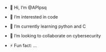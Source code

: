 - 👋 Hi, I’m @APIpsq
- 👀 I’m interested in code
- 🌱 I’m currently learning python and C
- 💞️ I’m looking to collaborate on cybersecurity


- ⚡ Fun fact: ...

<!---
APIpsq/APIpsq is a ✨ special ✨ repository because its `README.md` (this file) appears on your GitHub profile.
You can click the Preview link to take a look at your changes.
--->
